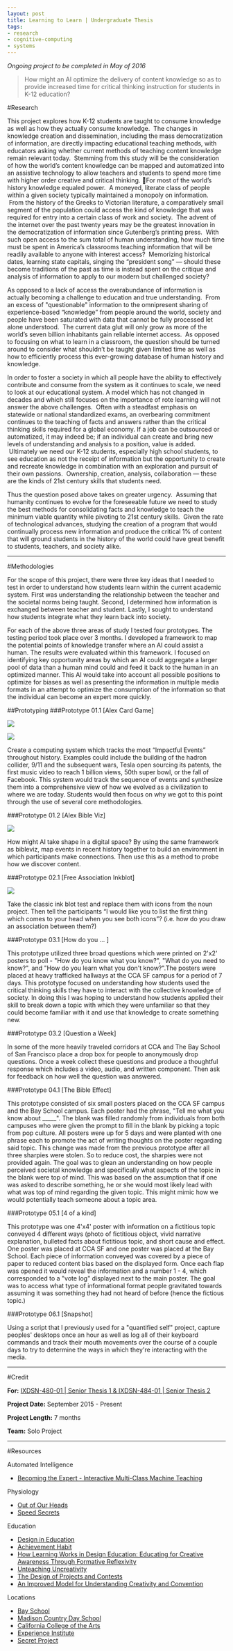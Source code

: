 ```yaml
---
layout: post
title: Learning to Learn | Undergraduate Thesis
tags:
- research
- cognitive-computing
- systems
---
```


*Ongoing project to be completed in May of 2016*

> How might an AI optimize the delivery of content knowledge so as to provide increased time for critical thinking instruction for students in K-12 education? 

#Research

This project explores how K-12 students are taught to consume knowledge as well as how they actually consume knowledge.  The changes in knowledge creation and dissemination, including the mass democratization of information, are directly impacting educational teaching methods, with educators asking whether current methods of teaching content knowledge remain relevant today.  Stemming from this study will be the consideration of how the world’s content knowledge can be mapped and automatized into an assistive technology to allow teachers and students to spend more time with higher order creative and critical thinking. For most of the world’s history knowledge equaled power.  A moneyed, literate class of people within a given society typically maintained a monopoly on information.  From the history of the Greeks to Victorian literature, a comparatively small segment of the population could access the kind of knowledge that was required for entry into a certain class of work and society.  The advent of the internet over the past twenty years may be the greatest innovation in the democratization of information since Gutenberg’s printing press.  With such open access to the sum total of human understanding, how much time must be spent in America’s classrooms teaching information that will be readily available to anyone with interest access?  Memorizing historical dates, learning state capitals, singing the “president song” — should these become traditions of the past as time is instead spent on the critique and analysis of information to apply to our modern but challenged society?  

As opposed to a lack of access the overabundance of information is actually becoming a challenge to education and true understanding.  From an excess of "questionable" information to the omnipresent sharing of experience-based “knowledge” from people around the world, society and people have been saturated with data that cannot be fully processed let alone understood.  The current data glut will only grow as more of the world’s seven billion inhabitants gain reliable internet access.  As opposed to focusing on what to learn in a classroom, the question should be turned around to consider what shouldn’t be taught given limited time as well as how to efficiently process this ever-growing database of human history and knowledge.  

In order to foster a society in which all people have the ability to effectively contribute and consume from the system as it continues to scale, we need to look at our educational system. A model which has not changed in decades and which still focuses on the importance of rote learning will not answer the above challenges.  Often with a steadfast emphasis on statewide or national standardized exams, an overbearing commitment continues to the teaching of facts and answers rather than the critical thinking skills required for a global economy. If a job can be outsourced or automatized, it may indeed be; if an individual can create and bring new levels of understanding and analysis to a position, value is added.  Ultimately we need our K-12 students, especially high school students, to see education as not the receipt of information but the opportunity to create and recreate knowledge in combination with an exploration and pursuit of their own passions.  Ownership, creation, analysis, collaboration — these are the kinds of 21st century skills that students need. 

Thus the question posed above takes on greater urgency.  Assuming that humanity continues to evolve for the foreseeable future we need to study the best methods for consolidating facts and knowledge to teach the minimum viable quantity while pivoting to 21st century skills.  Given the rate of technological advances, studying the creation of a program that would continually process new information and produce the critical 1% of content that will ground students in the history of the world could have great benefit to students, teachers, and society alike. 


----

#Methodologies

For the scope of this project, there were three key ideas that I needed to test in order to understand how students learn within the current academic system. First was understanding the relationship between the teacher and the societal norms being taught.  Second, I determined how information is exchanged between teacher and student.  Lastly, I sought to understand how students integrate what they learn back into society.  

For each of the above three areas of study I tested four prototypes. The testing period took place over 3 months.  I developed a framework to map the potential points of knowledge transfer where an AI could assist a human.  The results were evaluated within this framework.  I focused on identifying key opportunity areas by which an AI could aggregate a larger pool of data than a human mind could and feed it back to the human in an optimized manner. This AI would take into account all possible positions to optimize for biases as well as presenting the information in multiple media formats in an attempt to optimize the consumption of the information so that the individual can become an expert more quickly.


##Prototyping
###Prototype 01.1 [Alex Card Game]

![](/content/images/2016/04/P-1-1-1.png)

![](/content/images/2016/04/P-1-1-1-Copy.png)

Create a computing system which tracks the most “Impactful Events” throughout history. Examples could include the building of the hadron collider, 9/11 and the subsequent wars, Tesla open sourcing its patents, the first music video to reach 1 billion views, 50th super bowl, or the fall of Facebook. This system would track the sequence of events and synthesize them into a comprehensive view of how we evolved as a civilization to where we are today. Students would then focus on why we got to this point through the use of several core methodologies. 

###Prototype 01.2 [Alex Bible Viz]

![](/content/images/2016/04/P-1-1-1-Copy-3.png)

How might AI take shape in a digital space? By using the same framework as bibleviz, map events in recent history together to build an environment in which participants make connections. Then use this as a method to probe how we discover content. 

###Prototype 02.1 [Free Association Inkblot]

![](/content/images/2016/04/P-1-1-1-Copy-2.png)

Take the classic ink blot test and replace them with icons from the noun project. Then tell the participants “I would like you to list the first thing which comes to your head when you see both icons”? (i.e. how do you draw an association between them?)


###Prototype 03.1 [How do you … ]



This prototype utilized three broad questions which were printed on 2'x2' posters to poll - "How do you know what you know?", "What do you need to know?", and "How do you learn what you don't know?".The posters were placed at heavy trafficked hallways at the CCA SF campus for a period of 7 days. This prototype focused on understanding how students used the critical thinking skills they have to interact with the collective knowledge of society. In doing this I was hoping to understand how students applied their skill to break down a topic with which they were unfamiliar so that they could become familiar with it and use that knowledge to create something new. 

###Prototype 03.2 [Question a Week]



In some of the more heavily traveled corridors at CCA and The Bay School of San Francisco place a drop box for people to anonymously drop questions. Once a week collect these questions and produce a thoughtful response which includes a video, audio, and written component. Then ask for feedback on how well the question was answered. 
 

###Prototype 04.1 [The Bible Effect]


This prototype consisted of six small posters placed on the CCA SF campus and the Bay School campus. Each poster had the phrase, "Tell me what you know about _____". The blank was filled randomly from individuals from both campuses who were given the prompt to fill in the blank by picking a topic from pop culture. All posters were up for 5 days and were planted with one phrase each to promote the act of writing thoughts on the poster regarding said topic. This change was made from the previous prototype after all three sharpies were stolen. So to reduce cost, the sharpies were not provided again. The goal was to glean an understanding on how people perceived societal knowledge and specifically what aspects of the topic in the blank were top of mind. This was based on the assumption that if one was asked to describe something, he or she would most likely lead with what was top of mind regarding the given topic. This might mimic how we would potentially teach someone about a topic area. 


###Prototype 05.1 [4 of a kind]


This prototype was one 4'x4' poster with information on a fictitious topic conveyed 4 different ways (photo of fictitious object, vivid narrative explanation, bulleted facts about fictitious topic, and short cause and effect. One poster was placed at CCA SF and one poster was placed at the Bay School. Each piece of information conveyed was covered by a piece of paper to reduced content bias based on the displayed form. Once each flap was opened it would reveal the information and a number 1 - 4, which corresponded to a "vote log" displayed next to the main poster. The goal was to access what type of informational format people gravitated towards assuming it was something they had not heard of before (hence the fictious topic.)

###Prototype 06.1 [Snapshot]


Using a script that I previously used for a "quantified self" project, capture peoples' desktops once an hour as well as log all of their keyboard commands and track their mouth movements over the course of a couple days to try to determine the ways in which they're interacting with the media. 


----

#Credit

**For:** [IXDSN-480-01 | Senior Thesis 1 & IXDSN-484-01 | Senior Thesis 2](http://www.williamfelker.com/tag/thesis/)

**Project Date:** September 2015 - Present

**Project Length:** 7 months

**Team:** Solo Project


----

#Resources

Automated Intelligence

* [Becoming the Expert - Interactive Multi-Class Machine Teaching](http://visual.cs.ucl.ac.uk/pubs/interactiveMachineTeaching/interactiveMachineTeachingCVPR2015.pdf)


Physiology

* [Out of Our Heads](https://itunes.apple.com/us/book/out-of-our-heads/id385986296?mt=11)
* [Speed Secrets](https://itunes.apple.com/us/book/speed-secrets/id421414195?mt=11)


Education

* [Design in Education](http://haakonfaste.com/publications/HLW_in_design_education.pdf)   
* [Achievement Habit](https://itunes.apple.com/us/book/the-achievement-habit/id929183751?mt=11)
* [How Learning Works in Design Education: Educating for Creative Awareness Through Formative Reflexivity](http://www.haakonfaste.com/publications/HLW_in_design_education.pdf)
* [Unteaching Uncreativity](http://fastefoundation.org/publications/unteaching_uncreativity.pdf) 
* [The Design of Projects and Contests](http://fastefoundation.org/publications/the_design_of_projects.pdf)
* [An Improved Model for Understanding Creativity and Convention](http://)



Locations

* [Bay School](http://www.bayschoolsf.org)
* [Madison Country Day School](http://www.madisoncountryday.org)
* [California College of the Arts](http://www.cca.edu)
* [Experience Institute](http://expinstitute.com)
* [Secret Project](http://www.ccasecretproject.org)
